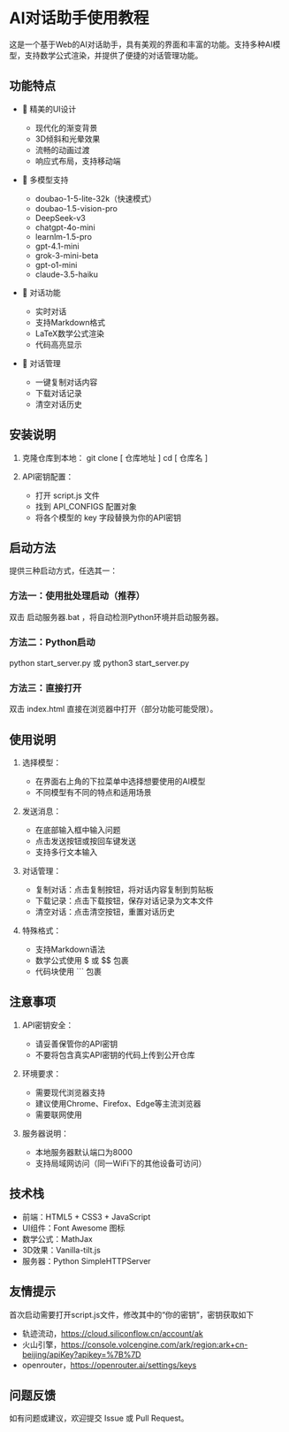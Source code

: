 # AI对话助手使用教程
这是一个基于Web的AI对话助手，具有美观的界面和丰富的功能。支持多种AI模型，支持数学公式渲染，并提供了便捷的对话管理功能。

## 功能特点
- 🎨 精美的UI设计
  
  - 现代化的渐变背景
  - 3D倾斜和光晕效果
  - 流畅的动画过渡
  - 响应式布局，支持移动端
- 🤖 多模型支持
  
  - doubao-1-5-lite-32k（快速模式）
  - doubao-1.5-vision-pro
  - DeepSeek-v3
  - chatgpt-4o-mini
  - learnlm-1.5-pro
  - gpt-4.1-mini
  - grok-3-mini-beta
  - gpt-o1-mini
  - claude-3.5-haiku
- 📝 对话功能
  
  - 实时对话
  - 支持Markdown格式
  - LaTeX数学公式渲染
  - 代码高亮显示
- 💾 对话管理
  
  - 一键复制对话内容
  - 下载对话记录
  - 清空对话历史
## 安装说明
1. 克隆仓库到本地：
git clone [ 仓库地址 ]
cd [ 仓库名 ]

2. API密钥配置：
   - 打开 script.js 文件
   - 找到 API_CONFIGS 配置对象
   - 将各个模型的 key 字段替换为你的API密钥
## 启动方法
提供三种启动方式，任选其一：

### 方法一：使用批处理启动（推荐）
双击 启动服务器.bat ，将自动检测Python环境并启动服务器。

### 方法二：Python启动

python start_server.py 或 python3 start_server.py

### 方法三：直接打开
双击 index.html 直接在浏览器中打开（部分功能可能受限）。

## 使用说明
1. 选择模型：
   
   - 在界面右上角的下拉菜单中选择想要使用的AI模型
   - 不同模型有不同的特点和适用场景
2. 发送消息：
   
   - 在底部输入框中输入问题
   - 点击发送按钮或按回车键发送
   - 支持多行文本输入
3. 对话管理：
   
   - 复制对话：点击复制按钮，将对话内容复制到剪贴板
   - 下载记录：点击下载按钮，保存对话记录为文本文件
   - 清空对话：点击清空按钮，重置对话历史
4. 特殊格式：
   
   - 支持Markdown语法
   - 数学公式使用 $ 或 $$ 包裹
   - 代码块使用 ``` 包裹
## 注意事项
1. API密钥安全：
   
   - 请妥善保管你的API密钥
   - 不要将包含真实API密钥的代码上传到公开仓库
2. 环境要求：
   
   - 需要现代浏览器支持
   - 建议使用Chrome、Firefox、Edge等主流浏览器
   - 需要联网使用
3. 服务器说明：
   
   - 本地服务器默认端口为8000
   - 支持局域网访问（同一WiFi下的其他设备可访问）
## 技术栈
- 前端：HTML5 + CSS3 + JavaScript
- UI组件：Font Awesome 图标
- 数学公式：MathJax
- 3D效果：Vanilla-tilt.js
- 服务器：Python SimpleHTTPServer
## 友情提示
首次启动需要打开script.js文件，修改其中的“你的密钥”，密钥获取如下
- 轨迹流动，https://cloud.siliconflow.cn/account/ak
- 火山引擎，https://console.volcengine.com/ark/region:ark+cn-beijing/apiKey?apikey=%7B%7D
- openrouter，https://openrouter.ai/settings/keys

## 问题反馈
如有问题或建议，欢迎提交 Issue 或 Pull Request。
